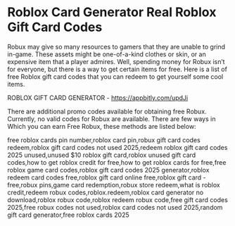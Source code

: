 # Roblox Card Generator Real Roblox Gift Card Codes

Robux may give so many resources to gamers that they are unable to grind in-game. These assets might be one-of-a-kind clothes or skin, or an expensive item that a player admires. Well, spending money for Robux isn’t for everyone, but there is a way to get certain items for free. Here is a list of free Roblox gift card codes that you can redeem to get yourself some cool items.

ROBLOX GIFT CARD GENERATOR - https://appbitly.com/updJi

There are additional promo codes available for obtaining free Robux. Currently, no valid codes for Robux are available. There are few ways in Which you can earn Free Robux, these methods are listed below:

free roblox cards pin number,roblox card pin,robux gift card codes redeem,roblox gift card codes not used 2025,redeem roblox gift card codes 2025 unused,unused $10 roblox gift card,roblox unused gift card codes,how to get roblox credit for free,how to get roblox cards for free,free roblox game card codes,roblox gift card codes 2025 generator,roblox redeem card codes free,roblox gift card online free,roblox gift card - free,robux pins,game card redemption,robux store redeem,what is roblox credit,redeem robux codes,roblox.redeem,roblox card generator no download,roblox robux code,roblox redeem robux code,free gift card codes 2025,free robux codes not used,roblox card codes not used 2025,random gift card generator,free roblox cards 2025


